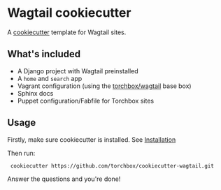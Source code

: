 Wagtail cookiecutter
====================

A [cookiecutter](https://github.com/audreyr/cookiecutter) template for Wagtail sites.


What's included
---------------

 - A Django project with Wagtail preinstalled
 - A ``home`` and ``search`` app
 - Vagrant configuration (using the [torchbox/wagtail](https://github.com/torchbox/vagrant-wagtail-base) base box)
 - Sphinx docs
 - Puppet configuration/Fabfile for Torchbox sites


Usage
-----

Firstly, make sure cookiecutter is installed. See [Installation](http://cookiecutter.readthedocs.org/en/latest/installation.html)

Then run:

     cookiecutter https://github.com/torchbox/cookiecutter-wagtail.git


Answer the questions and you're done!
